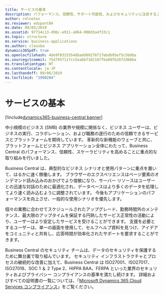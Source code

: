 ```yaml
---
title: サービスの基本
description: パフォーマンス、信頼性、サポート可能性、およびセキュリティに注目することは、サービス品質をサービス利用の増加に先んじて維持するために不可欠です。 アクセシビリティは、既に強い立場にありますが、維持されなければなりません。
author: relnotes
ms.reviewer: edupont04
ms.date: 09/03/2019
ms.assetid: 97714c13-d96c-e911-a964-000d3a4f33c1
ms.topic: structure
ms.service: business-applications
ms.author: clausba
dynamics365pdf: true
ms.openlocfilehash: 4de9f0333354dbadd69278f17ebdb95ef5c5bd8a
ms.sourcegitcommit: 75d7957117cc5eabbf102167fba80fb2072d686a
ms.translationtype: HT
ms.contentlocale: ja-JP
ms.lasthandoff: 09/06/2019
ms.locfileid: "1990284"
---
```

# <a name="service-fundamentals"></a>サービスの基本

[!include[dynamics365-business-central banner](../includes/dynamics365-business-central.md)]

<!--structure start-->
中小規模のビジネス (SMB) の業界や規模に関係なく、ビジネス ユーザーは、ビジネスの実行、コラボレーション、および職務の遂行のための信頼できるサービスとプラットフォームを期待しています。 革新的な新機能のウェーブと共に、プラットフォームとビジネス アプリケーション全体にわたって、Business Central のパフォーマンス、信頼性、スケーラビリティを高めることに重点的な取り組みを行いました。  

Business Central は、典型的なビジネス シナリオと使用パターンに重点を置いて、はるかに速く稼働します。 ブラウザーのエクスペリエンスはページ要素のオンデマンド読み込みのおかげでより俊敏になり、サーバー リソースはユーザーとの迅速な対話のために最適化され、データベースはより多くのデータを処理してより速く読み込むように調整されています。 今後もアプリケーションのパフォーマンスを向上させ、一般的な使用シナリオを優先します。 

個々の業務に合わせてスケジュールされたアップグレード、勤務時間外のメンテナンス、最大限のアップタイムを保証する円熟したサービス正常性の活動により、ユーザーはより安定したサービスを受けることができます。 支援を必要とするユーザーは、単一の画面を使用して、セルフヘルプ資料を見つけ、アイデアをコミュニティと共有し、応答時間が効率化されたサポートを要求することができます。  

Business Central のセキュリティ チームは、データのセキュリティを保護するために舞台裏で取り組んでいます。 セキュリティ インフラストラクチャとプロセスの継続的な改善に加えて、Business Central は ISO27001、ISO27017、ISO27018、SOC 1 ＆ 2 Type 2、HIPPA BAA、FERPA といった業界のセキュリティおよびプライバシー コンプライアンスの基準を満たし続けます。 詳細およびすべての証明書の一覧については、「[Microsoft Dynamics 365 Cloud Services コンプライアンス](https://aka.ms/d365-compliance-list)」をご覧ください。
<!--structure end-->



